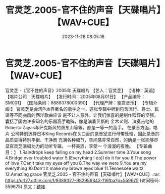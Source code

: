 ﻿---
title: 官灵芝.2005-官不住的声音【天碟唱片】【WAV+CUE】
date: 2023-11-28 08:05:18
categories: WAV车载音乐、镜像
tags: 华语中文
---
# 官灵芝.2005-官不住的声音【天碟唱片】【WAV+CUE】

官灵芝 -《官不住的声音》2005年 天碟唱片
【艺人：官灵芝】
【语种：英语】
【唱片公司：天碟唱片】
【发行时间：2005年08月01日】
【产品编号：SM001】
【国际条码：8886378000390】
【代理产牌：鉴赏音乐】
【专辑介绍:】
官灵芝是台湾Pub界著名的歌手之一，这张专辑中听到包含流行、爵士、民谣等不同曲风的西洋歌曲应该
是不让人意外。让我们惊喜的是制作阵容的坚强，囊括了国内许多知名的乐器高手助阵，像是演奏贝斯的 金木义则、演奏吉他的Roberto
Zayas与萨克斯风的萧东山等等，都是一等一的高手。 在录音方面，唱片 公司特别选择日本King
Records在关口台的录音室进行母带处理，因此录音的品质显得特别平衡、干净而
充满各种细节，空间感非常自然，的确是一张能够尽显官灵芝演唱功力的动听专辑。 一杯美酒，享受一 个浪漫的夜晚。
【专辑曲目：】
1.Raindrops keep falling on my head
2.Summer time
3.Your song
4.Bridge over troubled water
5.(Everything I do)I do it for you
6.The power of love
7.Can't take my eyes off you
8.The way we were
9.You are my everything
10.Don't it make my brown eyes blue
11.Tennessee waltz
12.Amazing grace
官灵芝.2005 - 官不住的声音【天碟唱片】【WAV+CUE】.rar: https://url27.ctfile.com/f/9388027-982956343-f16fba?p=559675
(访问密码: 559675)
原文：[链接](https://blog.sina.com.cn/s/blog_1647c7e76010313v1.html)